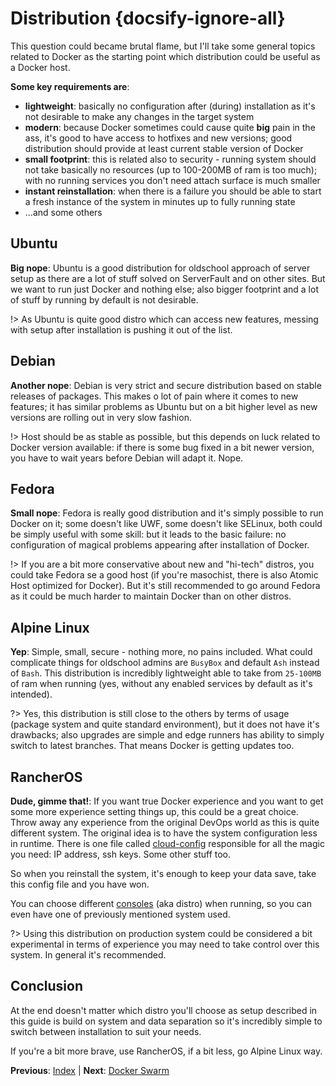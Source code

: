 # Distribution {docsify-ignore-all}

This question could became brutal flame, but I'll take some general topics related to
Docker as the starting point which distribution could be useful as a Docker host.

**Some key requirements are**:
* **lightweight**: basically no configuration after (during) installation as it's not
desirable to make any changes in the target system 
* **modern**: because Docker sometimes could cause quite **big** pain in the ass, it's
good to have access to hotfixes and new versions; good distribution should provide at least
current stable version of Docker
* **small footprint**: this is related also to security - running system should not take
basically no resources (up to 100-200MB of ram is too much); with no running services
you don't need attach surface is much smaller
* **instant reinstallation**: when there is a failure you should be able to start a fresh
instance of the system in minutes up to fully running state
* ...and some others

## Ubuntu

**Big nope**: Ubuntu is a good distribution for oldschool approach of server setup as
there are a lot of stuff solved on ServerFault and on other sites. But we want to run just
Docker and nothing else; also bigger footprint and a lot of stuff by running by default is
not desirable.

!> As Ubuntu is quite good distro which can access new features, messing with setup
after installation is pushing it out of the list.

## Debian

**Another nope**: Debian is very strict and secure distribution based on stable releases
of packages. This makes o lot of pain where it comes to new features; it has similar problems
as Ubuntu but on a bit higher level as new versions are rolling out in very slow fashion.

!> Host should be as stable as possible, but this depends on luck related to Docker version
available: if there is some bug fixed in a bit newer version, you have to wait years before
Debian will adapt it. Nope.

## Fedora

**Small nope**: Fedora is really good distribution and it's simply possible to run Docker
on it; some doesn't like UWF, some doesn't like SELinux, both could be simply useful with
some skill: but it leads to the basic failure: no configuration of magical problems appearing
after installation of Docker.   

!> If you are a bit more conservative about new and "hi-tech" distros, you could take
Fedora se a good host (if you're masochist, there is also Atomic Host optimized for Docker).
But it's still recommended to go around Fedora as it could be much harder to maintain Docker
than on other distros.

## Alpine Linux

**Yep**: Simple, small, secure - nothing more, no pains included. What could complicate things
for oldschool admins are `BusyBox` and default `Ash` instead of `Bash`. This distribution is
incredibly lightweight able to take from `25-100MB` of ram when running (yes, without any enabled
services by default as it's intended).

?> Yes, this distribution is still close to the others by terms of usage (package system and quite
standard environment), but it does not have it's drawbacks; also upgrades are simple and edge
runners has ability to simply switch to latest branches. That means Docker is getting updates
too.    

## RancherOS

**Dude, gimme that!**: If you want true Docker experience and you want to get some more
experience setting things up, this could be a great choice. Throw away any experience from
the original DevOps world as this is quite different system. The original idea is to have
the system configuration less in runtime. There is one file called
[cloud-config](https://rancher.com/docs/os/v1.2/en/configuration/) responsible for all the
magic you need: IP address, ssh keys. Some other stuff too.

So when you reinstall the system, it's enough to keep your data save, take this config file
and you have won.

You can choose different [consoles](https://rancher.com/docs/os/v1.2/en/configuration/switching-consoles/)
(aka distro) when running, so you can even have one of previously mentioned system used.

?> Using this distribution on production system could be considered a bit experimental in
terms of experience you may need to take control over this system. In general it's recommended.

## Conclusion

At the end doesn't matter which distro you'll choose as setup described in this guide is build
on system and data separation so it's incredibly simple to switch between installation to suit
your needs.

If you're a bit more brave, use RancherOS, if a bit less, go Alpine Linux way.

**Previous**: [Index](/devops/server/index) | **Next**: [Docker Swarm](/devops/server/docker-swarm)
